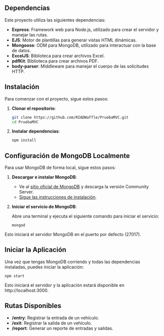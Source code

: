 ## Dependencias

Este proyecto utiliza las siguientes dependencias:

- **Express**: Framework web para Node.js, utilizado para crear el servidor y manejar las rutas.
- **EJS**: Motor de plantillas para generar vistas HTML dinámicas.
- **Mongoose**: ODM para MongoDB, utilizado para interactuar con la base de datos.
- **ExcelJS**: Biblioteca para crear archivos Excel.
- **pdfKit**: Biblioteca para crear archivos PDF.
- **body-parser**: Middleware para manejar el cuerpo de las solicitudes HTTP.

## Instalación

Para comenzar con el proyecto, sigue estos pasos:

1. **Clonar el repositorio**:

   ```bash
   git clone https://github.com/RIADWaffle/PruebaMVC.git
   cd PruebaMVC

2. **Instalar dependencias**:
   ```bash
   npm install

## Configuración de MongoDB Localmente

Para usar MongoDB de forma local, sigue estos pasos:

1. **Descargar e instalar MongoDB**:

   - Ve al [sitio oficial de MongoDB](https://www.mongodb.com/try/download/community) y descarga la versión Community Server.
   - [Sigue las instrucciones de instalación](https://youtu.be/eKXIxSZrJfw).

2. **Iniciar el servicio de MongoDB**:

   Abre una terminal y ejecuta el siguiente comando para iniciar el servicio:

       mongod
     
  Esto iniciará el servidor MongoDB en el puerto por defecto (27017).

## Iniciar la Aplicación

Una vez que tengas MongoDB corriendo y todas las dependencias instaladas, puedes iniciar la aplicación:
    
    npm start

Esto iniciará el servidor y la aplicación estará disponible en http://localhost:3000.

## Rutas Disponibles

- **/entry**: Registrar la entrada de un vehículo.
- **/exit**: Registrar la salida de un vehículo.
- **/report**: Generar un reporte de entradas y salidas.
